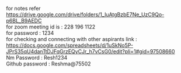 for notes refer https://drive.google.com/drive/folders/1_IuAtgBzbE7Ne_UzC9Qo-p6BL_B9AEDC <br/>
for zoom meeting id is : 228 196 1122 <br/>
for password : 1234 <br/>
for checking and connecting with other <senior> aspirants link : https://docs.google.com/spreadsheets/d/1uSkNo5P-JPrS35qU4danTtDJFqGrzEQyCJr_h7vCsG0/edit?pli=1#gid=97508660 <br/>
Nm Password : Resh1234 <br/>
Github password : Reshma@75502 <br/>
